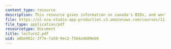 ```yaml
---
content_type: resource
description: This resource gives information on canada's BIDs, and world's first BID.
file: https://ol-ocw-studio-app-production.s3.amazonaws.com/courses/11-422-downtown-management-organizations-fall-2006/a0be061c3f7e7a589ec2f564a4b89eb9_lecture2.pdf
file_type: application/pdf
resourcetype: Document
title: lecture2.pdf
uid: a0be061c-3f7e-7a58-9ec2-f564a4b89eb9
---
```

